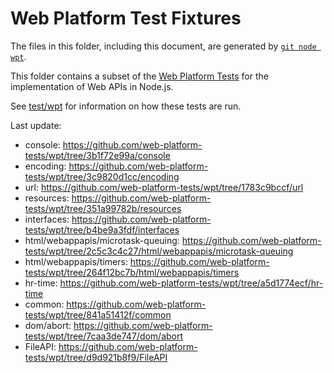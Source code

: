# Web Platform Test Fixtures

The files in this folder, including this document,
are generated by [`git node wpt`][].

This folder contains a subset of the [Web Platform Tests][] for the
implementation of Web APIs in Node.js.

See [test/wpt](../../wpt/README.md) for information on how these tests are run.

Last update:

- console: https://github.com/web-platform-tests/wpt/tree/3b1f72e99a/console
- encoding: https://github.com/web-platform-tests/wpt/tree/3c9820d1cc/encoding
- url: https://github.com/web-platform-tests/wpt/tree/1783c9bccf/url
- resources: https://github.com/web-platform-tests/wpt/tree/351a99782b/resources
- interfaces: https://github.com/web-platform-tests/wpt/tree/b4be9a3fdf/interfaces
- html/webappapis/microtask-queuing: https://github.com/web-platform-tests/wpt/tree/2c5c3c4c27/html/webappapis/microtask-queuing
- html/webappapis/timers: https://github.com/web-platform-tests/wpt/tree/264f12bc7b/html/webappapis/timers
- hr-time: https://github.com/web-platform-tests/wpt/tree/a5d1774ecf/hr-time
- common: https://github.com/web-platform-tests/wpt/tree/841a51412f/common
- dom/abort: https://github.com/web-platform-tests/wpt/tree/7caa3de747/dom/abort
- FileAPI: https://github.com/web-platform-tests/wpt/tree/d9d921b8f9/FileAPI

[Web Platform Tests]: https://github.com/web-platform-tests/wpt
[`git node wpt`]: https://github.com/nodejs/node-core-utils/blob/master/docs/git-node.md#git-node-wpt
